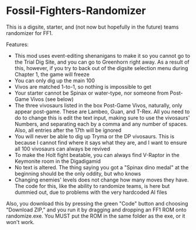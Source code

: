 # Fossil-Fighters-Randomizer
This is a digsite, starter, and (not now but hopefully in the future) teams randomizer for FF1.

Features:
- This mod uses event-editing shenanigans to make it so you cannot go to the Trial Dig Site,
  and you can go to Greenhorn right away. As a result of this, however, if you try to back out
  of the digsite selection menu during Chapter 1, the game will freeze
- You can only dig up the main 100
- Vivos are matched 1-to-1, so nothing is impossible to get
- Your starter cannot be Spinax or water-type, nor someone from Post-Game Vivos (see below)
- The three vivosaurs listed in the box Post-Game Vivos, naturally, only appear post-game.
  These are Lambeo, Guan, and T-Rex. All you need to do to change this is edit the text input,
  making sure to use the vivosaurs' Numbers, and separating each by a comma and any number of
  spaces. Also, all entries after the 17th will be ignored
- You will never be able to dig up Tryma or the DP vivosaurs. This is because I cannot find
  where it says what they are, and I want to ensure all 100 vivosaurs can always be revived
- To make the Holt fight beatable, you can always find V-Raptor in the Keymonite room in the
  Digadigamid
- No text is altered. The thing saying you got a "Spinax dino medal" at the beginning should
  be the only oddity, but who knows
- Changing enemies' levels does not change how many moves they have. The code for this, like
  the ability to randomize teams, is here but dummied out, due to problems with the very
  hardcoded AI files

Also, you download this by pressing the green "Code" button and choosing "Download ZIP," and
you run it by dragging and dropping an FF1 ROM onto randomize.exe. You MUST put the ROM in
the same folder as the exe, or it won't work.